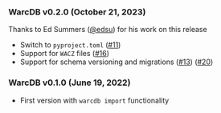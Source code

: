 ### WarcDB v0.2.0 (October 21, 2023) ###

Thanks to Ed Summers ([@edsu](https://github.com/edsu)) for his work on this 
release 
* Switch to `pyproject.toml` ([#11](https://github.com/Florents-Tselai/WarcDB/pull/11))
* Support for `WACZ` files ([#16](https://github.com/Florents-Tselai/WarcDB/pull/16))
* Support for schema versioning and migrations ([#13](https://github.com/Florents-Tselai/WarcDB/pull/13)) ([#20](https://github.com/Florents-Tselai/WarcDB/pull/20))

### WarcDB v0.1.0 (June 19, 2022) ###

* First version with `warcdb import` functionality 